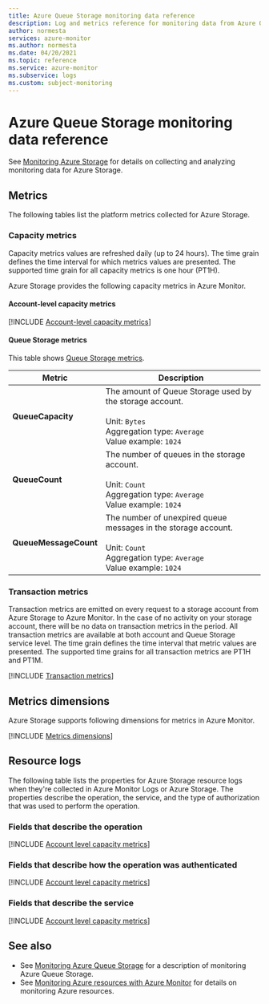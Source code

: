 ```yaml
---
title: Azure Queue Storage monitoring data reference
description: Log and metrics reference for monitoring data from Azure Queue Storage.
author: normesta
services: azure-monitor
ms.author: normesta
ms.date: 04/20/2021
ms.topic: reference
ms.service: azure-monitor
ms.subservice: logs
ms.custom: subject-monitoring
---
```


# Azure Queue Storage monitoring data reference

See [Monitoring Azure Storage](monitor-queue-storage.md) for details on collecting and analyzing monitoring data for Azure Storage.

## Metrics

The following tables list the platform metrics collected for Azure Storage.

### Capacity metrics

Capacity metrics values are refreshed daily (up to 24 hours). The time grain defines the time interval for which metrics values are presented. The supported time grain for all capacity metrics is one hour (PT1H).

Azure Storage provides the following capacity metrics in Azure Monitor.

#### Account-level capacity metrics

[!INCLUDE [Account-level capacity metrics](../../../includes/azure-storage-account-capacity-metrics.md)]

#### Queue Storage metrics

This table shows [Queue Storage metrics](../../azure-monitor/essentials/metrics-supported.md#microsoftstoragestorageaccountsqueueservices).

| Metric | Description |
| ------------------- | ----------------- |
| **QueueCapacity** | The amount of Queue Storage used by the storage account. <br><br> Unit: `Bytes` <br> Aggregation type: `Average` <br> Value example: `1024` |
| **QueueCount** | The number of queues in the storage account. <br><br> Unit: `Count` <br> Aggregation type: `Average` <br> Value example: `1024` |
| **QueueMessageCount** | The number of unexpired queue messages in the storage account. <br><br> Unit: `Count` <br> Aggregation type: `Average` <br> Value example: `1024` |

### Transaction metrics

Transaction metrics are emitted on every request to a storage account from Azure Storage to Azure Monitor. In the case of no activity on your storage account, there will be no data on transaction metrics in the period. All transaction metrics are available at both account and Queue Storage service level. The time grain defines the time interval that metric values are presented. The supported time grains for all transaction metrics are PT1H and PT1M.

[!INCLUDE [Transaction metrics](../../../includes/azure-storage-account-transaction-metrics.md)]

<a id="metrics-dimensions"></a>

## Metrics dimensions

Azure Storage supports following dimensions for metrics in Azure Monitor.

[!INCLUDE [Metrics dimensions](../../../includes/azure-storage-account-metrics-dimensions.md)]

<a id="resource-logs-preview"></a>

## Resource logs

The following table lists the properties for Azure Storage resource logs when they're collected in Azure Monitor Logs or Azure Storage. The properties describe the operation, the service, and the type of authorization that was used to perform the operation.

### Fields that describe the operation

[!INCLUDE [Account level capacity metrics](../../../includes/azure-storage-logs-properties-operation.md)]

### Fields that describe how the operation was authenticated

[!INCLUDE [Account level capacity metrics](../../../includes/azure-storage-logs-properties-authentication.md)]

### Fields that describe the service

[!INCLUDE [Account level capacity metrics](../../../includes/azure-storage-logs-properties-service.md)]

## See also

- See [Monitoring Azure Queue Storage](monitor-queue-storage.md) for a description of monitoring Azure Queue Storage.
- See [Monitoring Azure resources with Azure Monitor](../../azure-monitor/essentials/monitor-azure-resource.md) for details on monitoring Azure resources.
